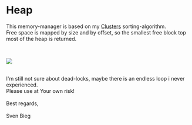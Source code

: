 <h1>Heap</h1>

<p>
This memory-manager is based on my <a href="http://www.github.com/svenbieg/clusters">Clusters</a> sorting-algorithm.<br />
Free space is mapped by size and by offset, so the smallest free block top most of the heap is returned.<br />
</p><br />

<img src="https://user-images.githubusercontent.com/12587394/103431851-2114df80-4bd7-11eb-82fd-5c87cd22f8e0.jpg" /><br />
<br />

<p>
I'm still not sure about dead-locks, maybe there is an endless loop i never experienced.<br />
Please use at Your own risk!<br />
<br />
Best regards,<br />
<br />
Sven Bieg
</p><br />

<br /><br /><br /><br /><br />
